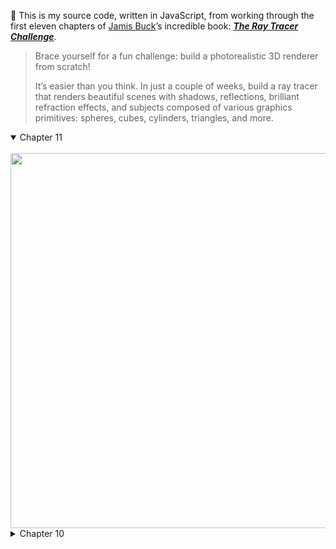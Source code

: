 👋 This is my source code, written in JavaScript, from working through the first eleven chapters of [Jamis Buck](https://github.com/jamis)’s incredible book: _**[The Ray Tracer Challenge](https://pragprog.com/book/jbtracer/the-ray-tracer-challenge)**_.

> Brace yourself for a fun challenge: build a photorealistic 3D renderer from scratch!
>
> It’s easier than you think. In just a couple of weeks, build a ray tracer that renders beautiful scenes with shadows, reflections, brilliant refraction effects, and subjects composed of various graphics primitives: spheres, cubes, cylinders, triangles, and more.

<details open>
  <summary>Chapter 11</summary>
  &nbsp;&nbsp;&nbsp;&nbsp;<img src="https://user-images.githubusercontent.com/5355/57630540-c9da7b00-756b-11e9-9a31-1592eef04757.jpg" width="600">
</details>

<details>
  <summary>Chapter 10</summary>
  &nbsp;&nbsp;&nbsp;&nbsp;<img src="https://user-images.githubusercontent.com/5355/57630538-c9da7b00-756b-11e9-8df5-1cc2c285750e.jpg" width="600">
</details>
